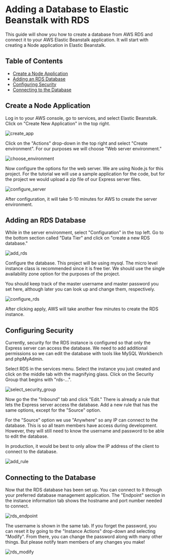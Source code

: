 # Adding a Database to Elastic Beanstalk with RDS

This guide will show you how to create a database from AWS RDS and connect it to your AWS Elastic Beanstalk application. It will start with creating a Node application in Elastic Beanstalk.

## Table of Contents

- [Create a Node Application](#create-a-node-application)
- [Adding an RDS Database](#adding-an-rds-database)
- [Configuring Security](#configuring-security)
- [Connecting to the Database](#connecting-to-the-database)

## Create a Node Application

Log in to your AWS console, go to services, and select Elastic Beanstalk. Click on "Create New Application" in the top right.

![create_app](rdstut_step1.png)

Click on the "Actions" drop-down in the top right and select "Create environment". For our purposes we will choose "Web server environment."

![choose_environment](rdstut_step2.png)

Now configure the options for the web server. We are using Node.js for this project. For the tutorial we will use a sample application for the code, but for the project we would upload a zip file of our Express server files.

![configure_server](rdstut_step3.png)

After configuration, it will take 5-10 minutes for AWS to create the server environment.

## Adding an RDS Database

While in the server environment, select "Configuration" in the top left. Go to the bottom section called "Data Tier" and click on "create a new RDS database."

![add_rds](rdstut_step4.png)

Configure the database. This project will be using mysql. The micro level instance class is recommended since it is free tier. We should use the single availability zone option for the purposes of the project.

You should keep track of the master username and master password you set here, although later you can look up and change them, respectively.

![configure_rds](rdstut_step5.png)

After clicking apply, AWS will take another few minutes to create the RDS instance.

## Configuring Security

Currently, security for the RDS instance is configured so that only the Express server can access the database. We need to add additional permissions so we can edit the database with tools like MySQL Workbench and phpMyAdmin.

Select RDS in the services menu. Select the instance you just created and click on the middle tab with the magnifying glass. Click on the Security Group that begins with "rds-...".

![select_security_group](rdstut_step6.png)

Now go the the "Inbound" tab and click "Edit." There is already a rule that lets the Express server access the database. Add a new rule that has the same options, except for the "Source" option.

For the "Source" option we use "Anywhere" so any IP can connect to the database. This is so all team members have access during development. However, they will still need to know the username and password to be able to edit the database.

In production, it would be best to only allow the IP address of the client to connect to the database.

![add_rule](rdstut_step7.png)

## Connecting to the Database

Now that the RDS database has been set up. You can connect to it through your preferred database management application. The "Endpoint" section in the instance information tab shows the hostname and port number needed to connect.

![rds_endpoint](rdstut_step8.png)

The username is shown in the same tab. If you forget the password, you can reset it by going to the "Instance Actions" drop-down and selecting "Modify". From there, you can change the password along with many other things. But please notify team members of any changes you make!

![rds_modify](rdstut_step9.png)
